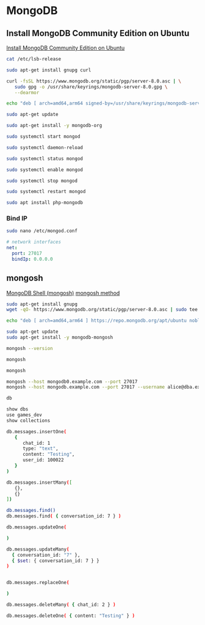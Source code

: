 # MongoDB

## Install MongoDB Community Edition on Ubuntu

[Install MongoDB Community Edition on Ubuntu](https://www.mongodb.com/docs/manual/tutorial/install-mongodb-on-ubuntu/)

```bash
cat /etc/lsb-release
```

```bash
sudo apt-get install gnupg curl
```

```bash
curl -fsSL https://www.mongodb.org/static/pgp/server-8.0.asc | \
   sudo gpg -o /usr/share/keyrings/mongodb-server-8.0.gpg \
   --dearmor
```

```bash
echo "deb [ arch=amd64,arm64 signed-by=/usr/share/keyrings/mongodb-server-8.0.gpg ] https://repo.mongodb.org/apt/ubuntu noble/mongodb-org/8.0 multiverse" | sudo tee /etc/apt/sources.list.d/mongodb-org-8.0.list
```

```bash
sudo apt-get update
```

```bash
sudo apt-get install -y mongodb-org
```


```bash
sudo systemctl start mongod
```

```bash
sudo systemctl daemon-reload
```

```bash
sudo systemctl status mongod
```

```bash
sudo systemctl enable mongod
```

```bash
sudo systemctl stop mongod
```

```bash
sudo systemctl restart mongod
```

```bash
sudo apt install php-mongodb
```

### Bind IP

```bash
sudo nano /etc/mongod.conf
```

```yaml
# network interfaces
net:
  port: 27017
  bindIp: 0.0.0.0
```

## mongosh

[MongoDB Shell (mongosh)](https://www.mongodb.com/zh-cn/docs/mongodb-shell/)
[mongosh method](https://www.mongodb.com/zh-cn/docs/manual/reference/method/)

```bash
sudo apt-get install gnupg
wget -qO- https://www.mongodb.org/static/pgp/server-8.0.asc | sudo tee /etc/apt/trusted.gpg.d/server-8.0.asc

echo "deb [ arch=amd64,arm64 ] https://repo.mongodb.org/apt/ubuntu noble/mongodb-org/8.0 multiverse" | sudo tee /etc/apt/sources.list.d/mongodb-org-8.0.list

sudo apt-get update
sudo apt-get install -y mongodb-mongosh

mongosh --version
```

```bash
mongosh
```

```bash
mongosh

mongosh --host mongodb0.example.com --port 27017
mongosh --host mongodb.example.com --port 27017 --username alice@dba.example.com --password 
```

```bash
db

show dbs
use games_dev
show collections
```

```bash
db.messages.insertOne(
   {
      chat_id: 1
      type: "text",
      content: "Testing",
      user_id: 100022
   }
)

db.messages.insertMany([
   {},
   {}
])
```

```bash
db.messages.find()
db.messages.find( { conversation_id: 7 } )
```

```bash
db.messages.updateOne(

)

db.messages.updateMany(
  { conversation_id: "7" },           
  { $set: { conversation_id: 7 } }
)


db.messages.replaceOne(

)
```

```bash
db.messages.deleteMany( { chat_id: 2 } )

db.messages.deleteOne( { content: "Testing" } )
```





